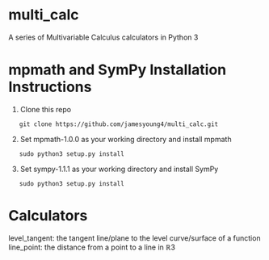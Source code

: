 # multi_calc
A series of Multivariable Calculus calculators in Python 3

# mpmath and SymPy Installation Instructions
1. Clone this repo
```
   git clone https://github.com/jamesyoung4/multi_calc.git
```
2. Set mpmath-1.0.0 as your working directory and install mpmath
```
   sudo python3 setup.py install
```
3. Set sympy-1.1.1 as your working directory and install SymPy
```
   sudo python3 setup.py install
```

# Calculators
level_tangent: the tangent line/plane to the level curve/surface of a function
line_point: the distance from a point to a line in ℝ3
